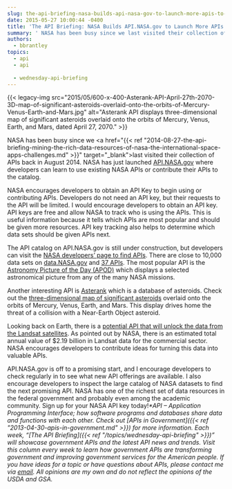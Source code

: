 ```yaml
---
slug: the-api-briefing-nasa-builds-api-nasa-gov-to-launch-more-apis-to-developers
date: 2015-05-27 10:00:44 -0400
title: 'The API Briefing: NASA Builds API.NASA.gov to Launch More APIs to Developers'
summary: ' NASA has been busy since we last visited their collection of APIs back in August 2014. NASA has just launched API.NASA.gov where developers can learn to use existing NASA'
authors:
  - bbrantley
topics:
  - api
  - api
  
  - wednesday-api-briefing
---
```


{{< legacy-img src="2015/05/600-x-400-Asterank-API-April-27th-2070-3D-map-of-significant-asteroids-overlaid-onto-the-orbits-of-Mercury-Venus-Earth-and-Mars.jpg" alt="Asterank API displays three-dimensional map of significant asteroids overlaid onto the orbits of Mercury, Venus, Earth, and Mars, dated April 27, 2070." >}}

NASA has been busy since we <a href="{{< ref "2014-08-27-the-api-briefing-mining-the-rich-data-resources-of-nasa-the-international-space-apps-challenges.md" >}}" target="_blank">last visited their collection of APIs back in August 2014</a>. NASA has just launched <a href="http://api.nasa.gov/" target="_blank">API.NASA.gov</a> where developers can learn to use existing NASA APIs or contribute their APIs to the catalog.

NASA encourages developers to obtain an API Key to begin using or contributing APIs. Developers do not need an API key, but their requests to the API will be limited. I would encourage developers to obtain an API key. API keys are free and allow NASA to track who is using the APIs. This is useful information because it tells which APIs are most popular and should be given more resources. API key tracking also helps to determine which data sets should be given APIs next.

The API catalog on API.NASA.gov is still under construction, but developers can visit the <a href="https://data.nasa.gov/data" target="_blank">NASA developers’ page to find APIs</a>. There are close to 10,000 data sets on <a href="https://data.nasa.gov/data" target="_blank">data.NASA.gov</a> and <a href="https://data.nasa.gov/developer" target="_blank">37 APIs</a>. The most popular API is the <a href="https://api.nasa.gov/api.html#apod" target="_blank">Astronomy Picture of the Day (APOD)</a> which displays a selected astronomical picture from any of the many NASA missions.

Another interesting API is <a href="http://www.asterank.com/api" target="_blank">Asterank</a> which is a database of asteroids. Check out the <a href="http://www.asterank.com/3d/" target="_blank">three-dimensional map of significant asteroids</a> overlaid onto the orbits of Mercury, Venus, Earth, and Mars. This display drives home the threat of a collision with a Near-Earth Object asteroid.

Looking back on Earth, there is a <a href="https://api.nasa.gov/api.html#earth" target="_blank">potential API that will unlock the data from the Landsat satellites</a>. As pointed out by NASA, there is an estimated total annual value of $2.19 billion in Landsat data for the commercial sector. NASA encourages developers to contribute ideas for turning this data into valuable APIs.

API.NASA.gov is off to a promising start, and I encourage developers to check regularly in to see what new API offerings are available. I also encourage developers to inspect the large catalog of NASA datasets to find the next promising API. NASA has one of the richest set of data resources in the federal government and probably even among the academic community. Sign up for your NASA API key today!_*API – Application Programming Interface; how software programs and databases share data and functions with each other. Check out [APIs in Government]({{< ref "2013-04-30-apis-in-government.md" >}}) for more information._
_Each week, “[The API Briefing]({{< ref "/topics/wednesday-api-briefing" >}})” will showcase government APIs and the latest API news and trends. Visit this column every week to learn how government APIs are transforming government and improving government services for the American people. If you have ideas for a topic or have questions about APIs, please contact me via <a href="mailto:%20bill.brantley@wdc.usda.gov" target="_blank">email</a>. All opinions are my own and do not reflect the opinions of the USDA and GSA._